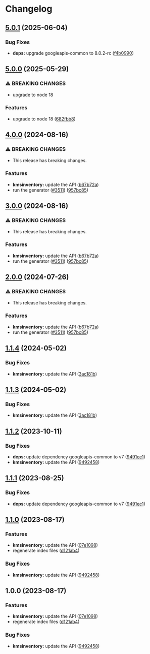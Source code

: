 # Changelog

## [5.0.1](https://github.com/googleapis/google-api-nodejs-client/compare/kmsinventory-v5.0.0...kmsinventory-v5.0.1) (2025-06-04)


### Bug Fixes

* **deps:** upgrade googleapis-common to 8.0.2-rc ([f4b0990](https://github.com/googleapis/google-api-nodejs-client/commit/f4b099071040cfbcfe4a2e7d487d45ee93b369e0))

## [5.0.0](https://github.com/googleapis/google-api-nodejs-client/compare/kmsinventory-v4.0.0...kmsinventory-v5.0.0) (2025-05-29)


### ⚠ BREAKING CHANGES

* upgrade to node 18

### Features

* upgrade to node 18 ([682fbb8](https://github.com/googleapis/google-api-nodejs-client/commit/682fbb869189ae92b3e9a194d37d0548af0c1f92))

## [4.0.0](https://github.com/googleapis/google-api-nodejs-client/compare/kmsinventory-v3.0.0...kmsinventory-v4.0.0) (2024-08-16)


### ⚠ BREAKING CHANGES

* This release has breaking changes.

### Features

* **kmsinventory:** update the API ([b67b72a](https://github.com/googleapis/google-api-nodejs-client/commit/b67b72abc50ff94dc73970e06bc0c55ba93a256e))
* run the generator ([#3511](https://github.com/googleapis/google-api-nodejs-client/issues/3511)) ([957bc85](https://github.com/googleapis/google-api-nodejs-client/commit/957bc850439a639c5534957333b09598944952c3))

## [3.0.0](https://github.com/googleapis/google-api-nodejs-client/compare/kmsinventory-v2.0.0...kmsinventory-v3.0.0) (2024-08-16)


### ⚠ BREAKING CHANGES

* This release has breaking changes.

### Features

* **kmsinventory:** update the API ([b67b72a](https://github.com/googleapis/google-api-nodejs-client/commit/b67b72abc50ff94dc73970e06bc0c55ba93a256e))
* run the generator ([#3511](https://github.com/googleapis/google-api-nodejs-client/issues/3511)) ([957bc85](https://github.com/googleapis/google-api-nodejs-client/commit/957bc850439a639c5534957333b09598944952c3))

## [2.0.0](https://github.com/googleapis/google-api-nodejs-client/compare/kmsinventory-v1.1.4...kmsinventory-v2.0.0) (2024-07-26)


### ⚠ BREAKING CHANGES

* This release has breaking changes.

### Features

* **kmsinventory:** update the API ([b67b72a](https://github.com/googleapis/google-api-nodejs-client/commit/b67b72abc50ff94dc73970e06bc0c55ba93a256e))
* run the generator ([#3511](https://github.com/googleapis/google-api-nodejs-client/issues/3511)) ([957bc85](https://github.com/googleapis/google-api-nodejs-client/commit/957bc850439a639c5534957333b09598944952c3))

## [1.1.4](https://github.com/googleapis/google-api-nodejs-client/compare/kmsinventory-v1.1.3...kmsinventory-v1.1.4) (2024-05-02)


### Bug Fixes

* **kmsinventory:** update the API ([3ac181b](https://github.com/googleapis/google-api-nodejs-client/commit/3ac181bbd6283099b1ea29b1371c61eb0e211773))

## [1.1.3](https://github.com/googleapis/google-api-nodejs-client/compare/kmsinventory-v1.1.2...kmsinventory-v1.1.3) (2024-05-02)


### Bug Fixes

* **kmsinventory:** update the API ([3ac181b](https://github.com/googleapis/google-api-nodejs-client/commit/3ac181bbd6283099b1ea29b1371c61eb0e211773))

## [1.1.2](https://github.com/googleapis/google-api-nodejs-client/compare/kmsinventory-v1.1.1...kmsinventory-v1.1.2) (2023-10-11)


### Bug Fixes

* **deps:** update dependency googleapis-common to v7 ([9491ec1](https://github.com/googleapis/google-api-nodejs-client/commit/9491ec1cdc3c413e7d73edcfcd59cf5c28a7c855))
* **kmsinventory:** update the API ([9492458](https://github.com/googleapis/google-api-nodejs-client/commit/9492458165913a20a2eb2acf8122c5017cf115a5))

## [1.1.1](https://github.com/googleapis/google-api-nodejs-client/compare/kmsinventory-v1.1.0...kmsinventory-v1.1.1) (2023-08-25)


### Bug Fixes

* **deps:** update dependency googleapis-common to v7 ([9491ec1](https://github.com/googleapis/google-api-nodejs-client/commit/9491ec1cdc3c413e7d73edcfcd59cf5c28a7c855))

## [1.1.0](https://github.com/googleapis/google-api-nodejs-client/compare/kmsinventory-v1.0.0...kmsinventory-v1.1.0) (2023-08-17)


### Features

* **kmsinventory:** update the API ([07e1098](https://github.com/googleapis/google-api-nodejs-client/commit/07e1098cc76adca73c68e996c4c244ad0ce2337e))
* regenerate index files ([d121ab4](https://github.com/googleapis/google-api-nodejs-client/commit/d121ab4cb630dd1c77a228166da2788bd2bd1175))


### Bug Fixes

* **kmsinventory:** update the API ([9492458](https://github.com/googleapis/google-api-nodejs-client/commit/9492458165913a20a2eb2acf8122c5017cf115a5))

## 1.0.0 (2023-08-17)


### Features

* **kmsinventory:** update the API ([07e1098](https://github.com/googleapis/google-api-nodejs-client/commit/07e1098cc76adca73c68e996c4c244ad0ce2337e))
* regenerate index files ([d121ab4](https://github.com/googleapis/google-api-nodejs-client/commit/d121ab4cb630dd1c77a228166da2788bd2bd1175))


### Bug Fixes

* **kmsinventory:** update the API ([9492458](https://github.com/googleapis/google-api-nodejs-client/commit/9492458165913a20a2eb2acf8122c5017cf115a5))
